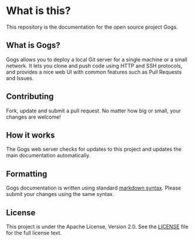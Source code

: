 # What is this?

This repository is the documentation for the open source project Gogs.

## What is Gogs?
Gogs allows you to deploy a local Git server for a single machine or a small network. It lets you clone and push code using HTTP and SSH protocols, and provides a nice web UI with common features such as Pull Requests and Issues.

## Contributing

Fork, update and submit a pull request. No matter how big or small, your changes are welcome!

## How it works

The Gogs web server checks for updates to this project and updates the main documentation automatically.

## Formatting

Gogs documentation is written using standard [markdown syntax](https://help.github.com/articles/markdown-basics/). Please submit your changes using the same syntax.

## License

This project is under the Apache License, Version 2.0. See the [LICENSE](LICENSE) file for the full license text.
